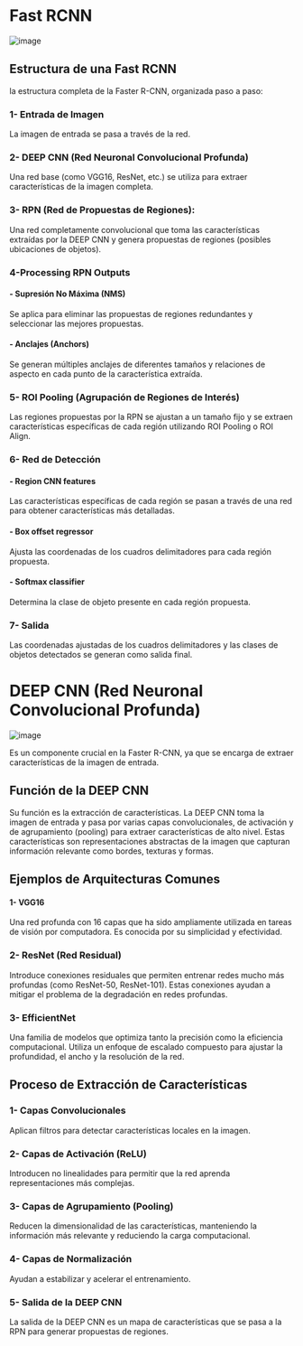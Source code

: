 # Fast RCNN
![image](https://github.com/user-attachments/assets/a9c777ad-6c90-466c-910c-7803c5964d24)

## Estructura de una Fast RCNN
la estructura completa de la Faster R-CNN, organizada paso a paso:

### 1- Entrada de Imagen
La imagen de entrada se pasa a través de la red.

### 2- DEEP CNN (Red Neuronal Convolucional Profunda)
Una red base (como VGG16, ResNet, etc.) se utiliza para extraer características de la imagen completa.

### 3- RPN (Red de Propuestas de Regiones):
Una red completamente convolucional que toma las características extraídas por la DEEP CNN y genera propuestas de regiones (posibles ubicaciones de objetos).

### 4-Processing RPN Outputs
#### - Supresión No Máxima (NMS)
Se aplica para eliminar las propuestas de regiones redundantes y seleccionar las mejores propuestas.
#### - Anclajes (Anchors)
Se generan múltiples anclajes de diferentes tamaños y relaciones de aspecto en cada punto de la característica extraída.

### 5- ROI Pooling (Agrupación de Regiones de Interés)
Las regiones propuestas por la RPN se ajustan a un tamaño fijo y se extraen características específicas de cada región utilizando ROI Pooling o ROI Align.

### 6- Red de Detección
#### - Region CNN features
Las características específicas de cada región se pasan a través de una red para obtener características más detalladas.
#### - Box offset regressor
Ajusta las coordenadas de los cuadros delimitadores para cada región propuesta.
#### - Softmax classifier
Determina la clase de objeto presente en cada región propuesta.

### 7- Salida
Las coordenadas ajustadas de los cuadros delimitadores y las clases de objetos detectados se generan como salida final.

# DEEP CNN (Red Neuronal Convolucional Profunda)
![image](https://github.com/user-attachments/assets/4e84cbf1-ec6f-4265-a4ef-e68f62c4df12)

Es un componente crucial en la Faster R-CNN, ya que se encarga de extraer características de la imagen de entrada. 

## Función de la DEEP CNN
Su función es la extracción de características. La DEEP CNN toma la imagen de entrada y pasa por varias capas convolucionales, de activación y de agrupamiento (pooling) para extraer características de alto nivel. Estas características son representaciones abstractas de la imagen que capturan información relevante como bordes, texturas y formas.

## Ejemplos de Arquitecturas Comunes
#### 1- VGG16
Una red profunda con 16 capas que ha sido ampliamente utilizada en tareas de visión por computadora. Es conocida por su simplicidad y efectividad.
### 2- ResNet (Red Residual)
Introduce conexiones residuales que permiten entrenar redes mucho más profundas (como ResNet-50, ResNet-101). Estas conexiones ayudan a mitigar el problema de la degradación en redes profundas.
### 3- EfficientNet
Una familia de modelos que optimiza tanto la precisión como la eficiencia computacional. Utiliza un enfoque de escalado compuesto para ajustar la profundidad, el ancho y la resolución de la red.

## Proceso de Extracción de Características
### 1- Capas Convolucionales
Aplican filtros para detectar características locales en la imagen.
### 2- Capas de Activación (ReLU)
Introducen no linealidades para permitir que la red aprenda representaciones más complejas.
### 3- Capas de Agrupamiento (Pooling)
Reducen la dimensionalidad de las características, manteniendo la información más relevante y reduciendo la carga computacional.
### 4- Capas de Normalización
Ayudan a estabilizar y acelerar el entrenamiento.
### 5- Salida de la DEEP CNN
La salida de la DEEP CNN es un mapa de características que se pasa a la RPN para generar propuestas de regiones.
